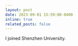 ```yaml
---
layout: post
date: 2023-09-01 15:59:00-0400
inline: true
related_posts: false
---
```


I joined Shenzhen University.

